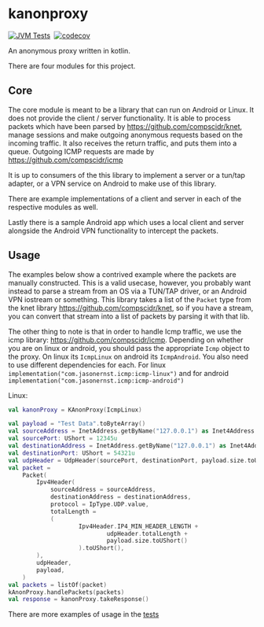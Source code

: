 # kanonproxy
[![JVM Tests](https://github.com/compscidr/kanonproxy/actions/workflows/test.yml/badge.svg)](https://github.com/compscidr/kanonproxy/actions/workflows/test.yml)&nbsp;
[![codecov](https://codecov.io/gh/compscidr/kanonproxy/graph/badge.svg?token=yBstrWw9Mm)](https://codecov.io/gh/compscidr/kanonproxy)&nbsp;

An anonymous proxy written in kotlin. 

There are four modules for this project.

## Core
The core module is meant to be a library that can run on Android or Linux. It does not 
provide the client / server functionality. It is able to process packets which have 
been parsed by https://github.com/compscidr/knet, manage sessions and make outgoing 
anonymous requests based on the incoming traffic. It also receives the return traffic, 
and puts them into a queue. Outgoing ICMP requests are made by https://github.com/compscidr/icmp

It is up to consumers of the this library to implement a server or a tun/tap adapter, or a
VPN service on Android to make use of this library.

There are example implementations of a client and server in each of the respective modules
as well. 

Lastly there is a sample Android app which uses a local client and server alongside the
Android VPN functionality to intercept the packets.

## Usage
The examples below show a contrived example where the packets are manually constructed. This
is a valid usecase, however, you probably want instead to parse a stream from an OS via a
TUN/TAP driver, or an Android VPN iostream or something. This library takes a list of 
the `Packet` type from the knet library https://github.com/compscidr/knet, so if you have a
stream, you can convert that stream into a list of packets by parsing it with that lib.

The other thing to note is that in order to handle Icmp traffic, we use the icmp library:
https://github.com/compscidr/icmp. Depending on whether you are on linux or android, you
should pass the appropriate `Icmp` object to the proxy. On linux its `IcmpLinux` on android
its `IcmpAndroid`. You also need to use different dependencies for each. For linux
`implementation("com.jasonernst.icmp:icmp-linux")` and for android 
`implementation("com.jasonernst.icmp:icmp-android")`

Linux:
```kotlin
val kanonProxy = KAnonProxy(IcmpLinux)

val payload = "Test Data".toByteArray()
val sourceAddress = InetAddress.getByName("127.0.0.1") as Inet4Address
val sourcePort: UShort = 12345u
val destinationAddress = InetAddress.getByName("127.0.0.1") as Inet4Address
val destinationPort: UShort = 54321u
val udpHeader = UdpHeader(sourcePort, destinationPort, payload.size.toUShort())
val packet =
    Packet(
        Ipv4Header(
            sourceAddress = sourceAddress,
            destinationAddress = destinationAddress,
            protocol = IpType.UDP.value,
            totalLength =
            (
                    Ipv4Header.IP4_MIN_HEADER_LENGTH +
                            udpHeader.totalLength +
                            payload.size.toUShort()
                    ).toUShort(),
        ),
        udpHeader,
        payload,
    )
val packets = listOf(packet)
kAnonProxy.handlePackets(packets)
val response = kanonProxy.takeResponse()
```

There are more examples of usage in the [tests](src/test/kotlin/com/jasonernst/kanonproxy)
